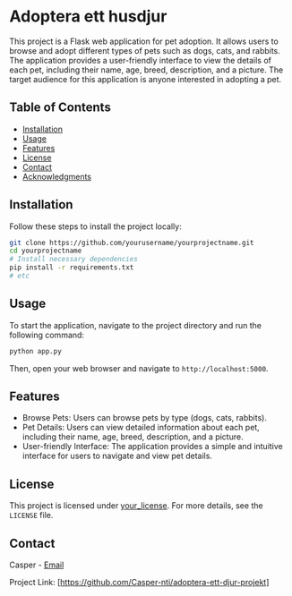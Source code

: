 # Adoptera ett husdjur

This project is a Flask web application for pet adoption. It allows users to browse and adopt different types of pets such as dogs, cats, and rabbits. The application provides a user-friendly interface to view the details of each pet, including their name, age, breed, description, and a picture. The target audience for this application is anyone interested in adopting a pet.

## Table of Contents

- [Installation](#installation)
- [Usage](#usage)
- [Features](#features)
- [License](#license)
- [Contact](#contact)
- [Acknowledgments](#acknowledgments)

## Installation

Follow these steps to install the project locally:

```bash
git clone https://github.com/yourusername/yourprojectname.git
cd yourprojectname
# Install necessary dependencies
pip install -r requirements.txt
# etc
```

## Usage

To start the application, navigate to the project directory and run the following command:

```bash
python app.py
```

Then, open your web browser and navigate to `http://localhost:5000`.

## Features

- Browse Pets: Users can browse pets by type (dogs, cats, rabbits).
- Pet Details: Users can view detailed information about each pet, including their name, age, breed, description, and a picture.
- User-friendly Interface: The application provides a simple and intuitive interface for users to navigate and view pet details.

## License

This project is licensed under [your_license](./LICENSE). For more details, see the `LICENSE` file.

## Contact

Casper - [Email](casperljungber@elev.ga.ntig.se)

Project Link: [https://github.com/Casper-nti/adoptera-ett-djur-projekt]